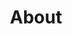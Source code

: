 ---
title: About
type: landing

sections:
  - block: markdown
    content:
      title: About SNAIL
      subtitle: 
      text: We are the Software Normalization Assessment and Improvement Lab, a team of researchers from the [Computer Science Faculty of the University of Namur](https://www.unamur.be/info) and the [PReCISE research group of the Namur Digital Institute](https://nadi.unamur.be/research-centers/precise) of the University of Namur. Our team seeks to advance the state-of-the-art and practice of software engineering to improve software reliability by considering quality assessment and testing in both their human and technical contexts.

        
          We know a thing or two about research but are also very aware of the importance of keeping in touch with practitioners in a field such as Software Engineering. We therefore aim to collaborate with the industry to capture actual needs and provide practical solutions to practical issues. 

          
          Check out our [research](/research) and [MSc thesis](/mscthesis) to get an idea of what we do.
    design:
      # See Page Builder docs for all section customization options.
      # Choose how many columns the section has. Valid values: '1' or '2'.
      columns: '2'
  - block: features
    content:
      title: Our topics of interest include 
      subtitle: (but are far from limited to)
      text: 
      items:
        - name: Agile methods
          description: 
          icon: people-group
          icon_pack: fas
        - name: Software quality improvement 
          description:
          icon: arrows-spin
          icon_pack: fas
        - name: Software testing
          description:
          icon: bug
          icon_pack: fas
        - name: 
          description:
          icon: 
          icon_pack: fas
        - name: AI for Software Engineering 
          description:
          icon: robot
          icon_pack: fas
  - block: contact
    id: contact
    content:
      title: Contact
      subtitle: ''
      text: ''
      # Contact details - edit or remove options as needed
      email: snail.info@unamur.be
      #phone: 888 888 88 88
      #appointment_url: 'https://calendly.com'
      address:
        street: rue Grandgagnage 21
        city: Namur
        #region: CA
        postcode: 'BE-5000'
        country: Belgium
        country_code: BE
      #directions: Enter Building 1 and take the stairs to Office 200 on Floor 2
      # office_hours:
      #   - 'Monday 10:00 to 13:00'
      #   - 'Wednesday 09:00 to 10:00'
      contact_links:
          - icon: github
            icon_pack: fab
            name: 'Find us on GitHub'
            link: 'http://github.com/snail-unamur'
          - icon: linkedin
            icon_pack: fab
            name: 'Find us on LinkedIn'
            link: 'https://www.linkedin.com/showcase/snail-team/'
      # Automatically link email and phone or display them just as text?
      autolink: true
      # Choose an email form provider (netlify/formspree)
      form:
        provider: netlify
        formspree:
          # If using Formspree, enter your Formspree form ID
          id: ''
        netlify:
          # Enable CAPTCHA challenge to reduce spam?
          captcha: true
      # Coordinates to display a map - set your map provider in `params.yaml`
      coordinates:
        latitude: '50.46584411773904'
        longitude: '4.857874265493509'
    design:
      # Choose how many columns the section has. Valid values: '1' or '2'.
      columns: '2'
---